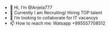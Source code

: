 - 👋 Hi, I’m @Anjela777
- 👀 Currently I am Recruiting/ Hiring TOP talent 
- 💞️ I’m looking to collaborate for IT vacancys
- 📫 How to reach me: Watsapp +995557708512
